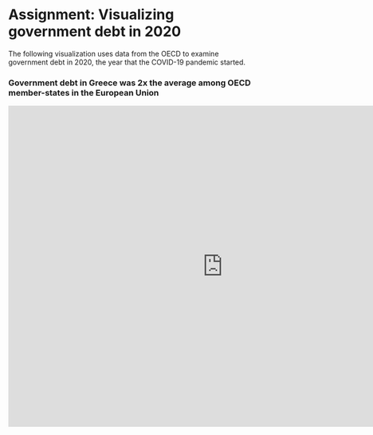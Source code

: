 # Assignment: Visualizing government debt in 2020
The following visualization uses data from the OECD to examine government debt in 2020, the year that the COVID-19 pandemic started.

### Government debt in Greece was 2x the average among OECD member-states in the European Union 

<iframe 
        src="https://data.oecd.org/chart/6Obf" 
        width="860" height="645" 
        style="border: 0" 
        mozallowfullscreen="true" 
        webkitallowfullscreen="true" 
        allowfullscreen="true"
        ><a 
            href="https://data.oecd.org/chart/6Obf" 
            target="_blank">OECD Chart: General government debt, Total, % of GDP, Annual, 2020
        </a
></iframe>
